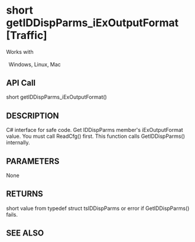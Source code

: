 # short getIDDispParms_iExOutputFormat [Traffic]

Works with <p class="s1" style="padding-top: 2pt;padding-left: 5pt;text-indent: 0pt;text-align: left;"><a name="bookmark269">&zwnj;</a>Windows, Linux, Mac</p>

## API Call
short getIDDispParms_iExOutputFormat()
## DESCRIPTION
C# interface for safe code. Get IDDispParms member&#39;s iExOutputFormat value. You must call ReadCfg() first. This function calls GetIDDispParms() internally.

## PARAMETERS
None

## RETURNS
short value from typedef struct tsIDDispParms or error if GetIDDispParms() fails.

## SEE ALSO

